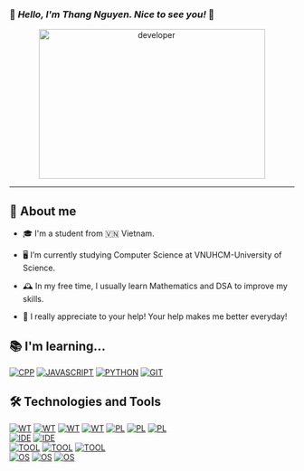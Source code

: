 ### 👋 *_Hello, I'm Thang Nguyen. Nice to see you!_* 👋
<div align="center">
  <img src="https://media.giphy.com/media/dWesBcTLavkZuG35MI/giphy.gif" alt="developer" width="400" height="265"/>
 </div>
 
---
## 🚀 About me
+ 🎓 I'm a student from 🇻🇳 Vietnam.

+ 🖥️ I’m currently studying Computer Science at VNUHCM-University of Science.

+ 🕰️ In my free time, I usually learn Mathematics and DSA to improve my skills.

+ 🤝 I really appreciate to your help! Your help makes me better everyday!

## 📚 I'm learning...
[![CPP](https://img.shields.io/badge/C%2B%2B-00599C?style=for-the-badge&logo=c%2B%2B&logoColor=white)](https://www.freecodecamp.org/news/learn-c-with-free-31-hour-course/)
[![JAVASCRIPT](https://img.shields.io/badge/JavaScript-323330?style=for-the-badge&logo=javascript&logoColor=F7DF1E)](https://developer.mozilla.org/docs/Web/JavaScript)
[![PYTHON](https://img.shields.io/badge/Python-00599C?style=for-the-badge&logo=python&logoColor=white)](https://www.python.org/)
[![GIT](https://img.shields.io/badge/Git-F05032?style=for-the-badge&logo=git&logoColor=white)](https://git-scm.com)



## 🛠️ Technologies and Tools

[![WT](https://img.shields.io/badge/Web%20Technology-HTML5-blue?style=for-the-badge&logo=html5&logoWidth=20&logoColor=white&labelColor=555555)](https://developer.mozilla.org/docs/Web/HTML)
[![WT](https://img.shields.io/badge/Web%20Technology-CSS3-blue?style=for-the-badge&logo=css3&logoWidth=20&logoColor=white&labelColor=555555)](https://developer.mozilla.org/docs/Web/CSS)
[![WT](https://img.shields.io/badge/Web%20Technology-JavaScript-blue?style=for-the-badge&logo=javascript&logoWidth=20&logoColor=white&labelColor=555555)](https://developer.mozilla.org/docs/Web/JavaScript)
[![WT](https://img.shields.io/badge/Web%20Technology-Markdown-blue?style=for-the-badge&logo=markdown&logoWidth=20&logoColor=white&labelColor=555555)](https://www.markdownguide.org/)
[![PL](https://img.shields.io/badge/Programming%20Language-C-blue?style=for-the-badge&logo=c%2B%2B&logoWidth=20&logoColor=white&labelColor=555555)](https://www.geeksforgeeks.org/c-programming-language/)
[![PL](https://img.shields.io/badge/Programming%20Language-C%2B%2B-blue?style=for-the-badge&logo=c%2B%2B&logoWidth=20&logoColor=white&labelColor=555555)](https://www.freecodecamp.org/news/the-c-plus-plus-programming-language/)
[![PL](https://img.shields.io/badge/Programming%20Language-Python-blue?style=for-the-badge&logo=python&logoWidth=20&logoColor=white&labelColor=555555)](https://www.python.org/)\
[![IDE](https://img.shields.io/badge/IDE-Visual%20Studio%20Code-blue?style=for-the-badge&logo=visual-studio-code&logoWidth=20&logoColor=white&labelColor=555555)](https://code.visualstudio.com)
[![IDE](https://img.shields.io/badge/IDE-Visual%20Studio-blue?style=for-the-badge&logo=visual-studio&logoWidth=20&logoColor=white&labelColor=555555)](https://visualstudio.microsoft.com/)\
[![TOOL](https://img.shields.io/badge/Tools%20--%20Version%20Control-Git%20SCM-blue?style=for-the-badge&logo=git&logoWidth=20&logoColor=white&labelColor=555555)](https://git-scm.com)
[![TOOL](https://img.shields.io/badge/Tools%20--%20Version%20Control-GitHub-blue?style=for-the-badge&logo=github&logoWidth=20&logoColor=white&labelColor=555555)](https://github.com/)
[![TOOL](https://img.shields.io/badge/Tools%20--%20Version%20Control-Bitbucket-blue?style=for-the-badge&logo=Bitbucket&logoWidth=20&logoColor=white&labelColor=555555)](https://bitbucket.org/)\
[![OS](https://img.shields.io/badge/OS-Windows%207-blue?style=for-the-badge&logo=windows&logoWidth=20&logoColor=white&labelColor=555555)](https://www.microsoft.com/windows)
[![OS](https://img.shields.io/badge/OS-Windows%2010-blue?style=for-the-badge&logo=windows&logoWidth=20&logoColor=white&labelColor=555555)](https://www.microsoft.com/windows)
[![OS](https://img.shields.io/badge/OS-Ubuntu%20Desktop-blue?style=for-the-badge&logo=ubuntu&logoWidth=20&logoColor=white&labelColor=555555)](https://ubuntu.com)
